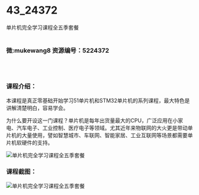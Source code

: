 # 43_24372
单片机完全学习课程全五季套餐
<br/></br>
<h3>微:mukewang8 资源编号：5224372</h3>
<br/></br>
<h3>课程介绍：</h3>
<p>本课程是真正零基础开始学习51<a title="查看与 单片机 相关的文章" target="_blank">单片机</a>和STM32<a title="查看与 单片机 相关的文章" target="_blank">单片机</a>的系列课程，最大特色是讲解清楚明白，容易学会。</p>
<p>为什么要开设这一门课程？单片机是每年出货量最大的CPU，广泛应用在小家电、汽车电子、工业控制、医疗电子等领域。尤其近年来物联网的大火更是带动单片机的大量使用，譬如智慧城市、车联网、智能家居、工业互联网等场景都需要单片机软硬件的支持。</p>
<p><img src="https://www.ko996.com/wp-content/uploads/img/2022/05/1-101.png" alt="单片机完全学习课程全五季套餐"></p>
<div class="info-desc">
<h3>课程截图：</h3>
<p><img src="https://www.ko996.com/wp-content/uploads/img/2022/05/2-90.png" alt="单片机完全学习课程全五季套餐"></p>


			
</div>
